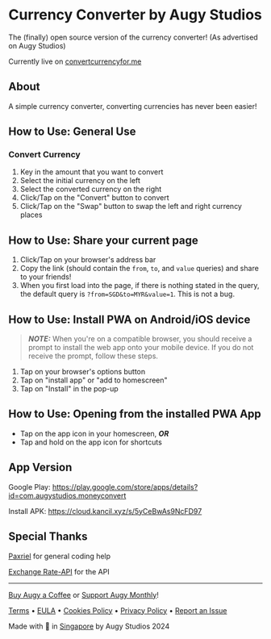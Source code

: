 # Currency Converter by Augy Studios
The (finally) open source version of the currency converter! (As advertised on Augy Studios)

Currently live on [convertcurrencyfor.me](https://convertcurrencyfor.me)

## About
A simple currency converter, converting currencies has never been easier!

## How to Use: General Use
### Convert Currency
1. Key in the amount that you want to convert
2. Select the initial currency on the left
3. Select the converted currency on the right
4. Click/Tap on the "Convert" button to convert
5. Click/Tap on the "Swap" button to swap the left and right currency places

## How to Use: Share your current page
1. Click/Tap on your browser's address bar
2. Copy the link (should contain the `from`, `to`, and `value` queries) and share to your friends!
3. When you first load into the page, if there is nothing stated in the query, the default query is `?from=SGD&to=MYR&value=1`. This is not a bug.

## How to Use: Install PWA on Android/iOS device
> **_NOTE:_** When you're on a compatible browser, you should receive a prompt to install the web app onto your mobile device. If you do not receive the prompt, follow these steps.
1. Tap on your browser's options button
2. Tap on "install app" or "add to homescreen"
3. Tap on "Install" in the pop-up

## How to Use: Opening from the installed PWA App
- Tap on the app icon in your homescreen, ***OR***
- Tap and hold on the app icon for shortcuts

## App Version
Google Play: https://play.google.com/store/apps/details?id=com.augystudios.moneyconvert

Install APK: https://cloud.kancil.xyz/s/5yCeBwAs9NcFD97

## Special Thanks
[Paxriel](https://paxriel.art/) for general coding help

[Exchange Rate-API](https://www.exchangerate-api.com/) for the API

---

[Buy Augy a Coffee](https://donate.stripe.com/28o2akeAr3hv0DK6oo) or [Support Augy Monthly](https://donate.stripe.com/6oEbKUdwn9FTgCI7st)!


[Terms](https://augystudios.com/terms) • [EULA](https://augystudios.com/eula) • [Cookies Policy](https://augystudios.com/cookies) • [Privacy Policy](https://augystudios.com/privacy) • [Report an Issue](https://forms.gle/4wKTdjgiC6MGX1aN8)

Made with 💚 in [Singapore](https://www.google.com/maps/place/Singapore) by Augy Studios 2024
